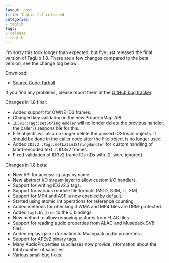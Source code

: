 ```yaml
---
layout: post
title: TagLib 1.8 released
categories:
- taglib
tags:
- release
- taglib
---
```


I'm sorry this took longer than expected, but I've just released the
final version of TagLib 1.8. There are a few changes compared to the
beta version, see the change log below.

Download:

  * [Source Code Tarball](https://github.com/downloads/taglib/taglib/taglib-1.8.tar.gz)

If you find any problems, please report them at the [GitHub bug tracker](https://github.com/taglib/taglib/issues).

Changes in 1.8 final:

- Added support for OWNE ID3 frames.
- Changed key validation in the new PropertyMap API.
- `ID3v1::Tag::setStringHandler` will no londer delete the previous handler, the caller is responsible for this.
- File objects will also no longer delete the passed IOStream objects. It should be done in the caller code after the File object is no longer used.
- Added `ID3v2::Tag::setLatin1StringHandler` for custom handling of latin1-encoded text in ID3v2 frames.
- Fixed validation of ID3v2 frame IDs (IDs with '0' were ignored).

Changes in 1.8 beta:

- New API for accessing tags by name.
- New abstract I/O stream layer to allow custom I/O handlers.
- Support for writing ID3v2.3 tags.
- Support for various module file formats (MOD, S3M, IT, XM).
- Support for MP4 and ASF is now enabled by default.
- Started using atomic int operations for reference counting.
- Added methods for checking if WMA and MP4 files are DRM-protected.
- Added `taglib\_free` to the C bindings.
- New method to allow removing pictures from FLAC files.
- Support for reading audio properties from ALAC and Musepack SV8 files.
- Added replay-gain information to Musepack audio properties.
- Support for APEv2 binary tags.
- Many AudioProperties subclasses now provide information about the total number of samples.
- Various small bug fixes.

